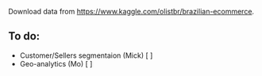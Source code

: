 
Download data from https://www.kaggle.com/olistbr/brazilian-ecommerce.

## To do:
- Customer/Sellers segmentaion (Mick) [ ]
- Geo-analytics (Mo) [ ]